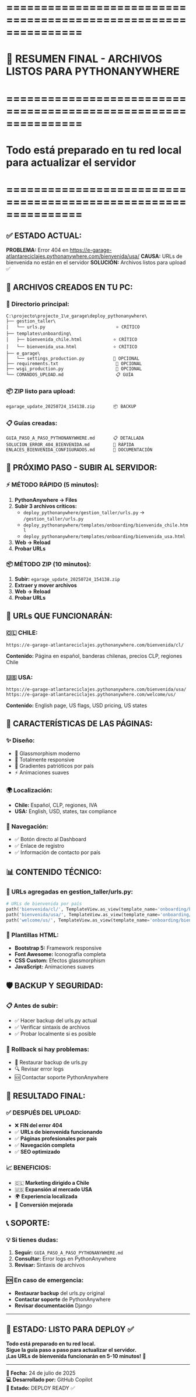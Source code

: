 # ===============================================================
# 🎯 RESUMEN FINAL - ARCHIVOS LISTOS PARA PYTHONANYWHERE
# ===============================================================
# Todo está preparado en tu red local para actualizar el servidor
# ===============================================================

## ✅ ESTADO ACTUAL:
**PROBLEMA:** Error 404 en https://e-garage-atlantareciclajes.pythonanywhere.com/bienvenida/usa/
**CAUSA:** URLs de bienvenida no están en el servidor
**SOLUCIÓN:** Archivos listos para upload ✅

## 📁 ARCHIVOS CREADOS EN TU PC:

### 📂 Directorio principal:
```
C:\projecto\projecto_1\e_garage\deploy_pythonanywhere\
├── gestion_taller\
│   └── urls.py                           ⭐ CRÍTICO
├── templates\onboarding\
│   ├── bienvenida_chile.html            ⭐ CRÍTICO  
│   └── bienvenida_usa.html              ⭐ CRÍTICO
├── e_garage\
│   └── settings_production.py           🔧 OPCIONAL
├── requirements.txt                      🔧 OPCIONAL
├── wsgi_production.py                    🔧 OPCIONAL
└── COMANDOS_UPLOAD.md                    📋 GUÍA
```

### 📦 ZIP listo para upload:
```
egarage_update_20250724_154138.zip       📦 BACKUP
```

### 📋 Guías creadas:
```
GUIA_PASO_A_PASO_PYTHONANYWHERE.md       📋 DETALLADA
SOLUCION_ERROR_404_BIENVENIDA.md         🚨 RÁPIDA
ENLACES_BIENVENIDA_CONFIGURADOS.md       📖 DOCUMENTACIÓN
```

## 🚀 PRÓXIMO PASO - SUBIR AL SERVIDOR:

### ⚡ MÉTODO RÁPIDO (5 minutos):
1. **PythonAnywhere → Files**
2. **Subir 3 archivos críticos:**
   - `deploy_pythonanywhere/gestion_taller/urls.py` → `/gestion_taller/urls.py`
   - `deploy_pythonanywhere/templates/onboarding/bienvenida_chile.html`
   - `deploy_pythonanywhere/templates/onboarding/bienvenida_usa.html`
3. **Web → Reload**
4. **Probar URLs**

### 📦 MÉTODO ZIP (10 minutos):
1. **Subir:** `egarage_update_20250724_154138.zip`
2. **Extraer y mover archivos**
3. **Web → Reload**
4. **Probar URLs**

## 🎯 URLs QUE FUNCIONARÁN:

### 🇨🇱 CHILE:
```
https://e-garage-atlantareciclajes.pythonanywhere.com/bienvenida/cl/
```
**Contenido:** Página en español, banderas chilenas, precios CLP, regiones Chile

### 🇺🇸 USA:
```
https://e-garage-atlantareciclajes.pythonanywhere.com/bienvenida/usa/
https://e-garage-atlantareciclajes.pythonanywhere.com/welcome/us/
```
**Contenido:** English page, US flags, USD pricing, US states

## 🔧 CARACTERÍSTICAS DE LAS PÁGINAS:

### ✨ Diseño:
- 🎨 Glassmorphism moderno
- 📱 Totalmente responsive  
- 🌈 Gradientes patrióticos por país
- ⚡ Animaciones suaves

### 🌍 Localización:
- **Chile:** Español, CLP, regiones, IVA
- **USA:** English, USD, states, tax compliance

### 🔗 Navegación:
- ✅ Botón directo al Dashboard
- ✅ Enlace de registro
- ✅ Información de contacto por país

## 📊 CONTENIDO TÉCNICO:

### 🔧 URLs agregadas en gestion_taller/urls.py:
```python
# URLs de bienvenida por país
path('bienvenida/cl/', TemplateView.as_view(template_name='onboarding/bienvenida_chile.html'), name='bienvenida_chile'),
path('bienvenida/usa/', TemplateView.as_view(template_name='onboarding/bienvenida_usa.html'), name='bienvenida_usa'),
path('welcome/us/', TemplateView.as_view(template_name='onboarding/bienvenida_usa.html'), name='welcome_usa'),
```

### 📄 Plantillas HTML:
- **Bootstrap 5:** Framework responsive
- **Font Awesome:** Iconografía completa
- **CSS Custom:** Efectos glassmorphism
- **JavaScript:** Animaciones suaves

## 🛡️ BACKUP Y SEGURIDAD:

### 📋 Antes de subir:
- ✅ Hacer backup del urls.py actual
- ✅ Verificar sintaxis de archivos
- ✅ Probar localmente si es posible

### 🔄 Rollback si hay problemas:
- 📁 Restaurar backup de urls.py
- 🔍 Revisar error logs
- 🆘 Contactar soporte PythonAnywhere

## 🎉 RESULTADO FINAL:

### ✅ DESPUÉS DEL UPLOAD:
- ❌ **FIN del error 404**
- ✅ **URLs de bienvenida funcionando**
- ✅ **Páginas profesionales por país**
- ✅ **Navegación completa**
- ✅ **SEO optimizado**

### 📈 BENEFICIOS:
- 🇨🇱 **Marketing dirigido a Chile**
- 🇺🇸 **Expansión al mercado USA**
- 🌍 **Experiencia localizada**
- 🚀 **Conversión mejorada**

## 📞 SOPORTE:

### 💡 Si tienes dudas:
1. **Seguir:** `GUIA_PASO_A_PASO_PYTHONANYWHERE.md`
2. **Consultar:** Error logs en PythonAnywhere
3. **Revisar:** Sintaxis de archivos

### 🆘 En caso de emergencia:
- **Restaurar backup** del urls.py original
- **Contactar soporte** de PythonAnywhere
- **Revisar documentación** Django

---

## 🎯 ESTADO: LISTO PARA DEPLOY ✅

**Todo está preparado en tu red local.**  
**Sigue la guía paso a paso para actualizar el servidor.**  
**¡Las URLs de bienvenida funcionarán en 5-10 minutos!** 🚀

---
**📅 Fecha:** 24 de julio de 2025  
**💻 Desarrollado por:** GitHub Copilot  
**🎯 Estado:** DEPLOY READY ✅
